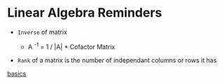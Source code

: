 # Linear Algebra Reminders

- `Inverse` of matrix
    - A <sup>-1</sup> = 1 / |A| * Cofactor Matrix

- `Rank` of a matrix is the number of independant columns or rows it has

[basics](https://drive.google.com/file/d/1WmHZfacI4Ew0n5jZkEjpnlxuArTNsiPo/view)

